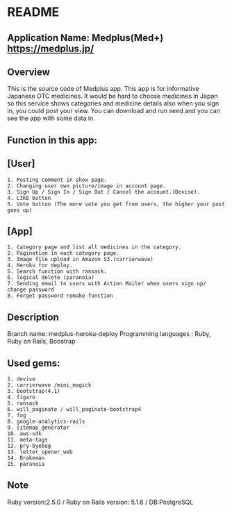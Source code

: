 # README
## Application Name: Medplus(Med+) https://medplus.jp/

## Overview
This is the source code of Medplus app.
This app is for informative Japanese OTC medicines. It would be hard to choose medicines in Japan so this service shows categories and medicine details also when you sign in, you could post your view.
You can download and run seed and you can see the app with some data in.

## Function in this app:
## [User]
```
1. Posting comment in show page. 
2. Changing user own picture/image in account page. 
3. Sign Up / Sign In / Sign Out / Cancel the account.(Devise).
4. LIKE button
5. Vote button (The more vote you get from users, the higher your post goes up)
```

  
## [App]
```
1. Category page and list all medicines in the category.
2. Pagination in each category page.
3. Image file upload in Amazon S3.(carrierwave)
4. Heroku for deploy.
5. Search function with ransack.
6. logical delete (paranoia)
7. Sending email to users with Action Mailer when users sign up/ change password
8. Forget password remake function
```

## Description
Branch name: medplus-heroku-deploy
Programming languages : Ruby, Ruby on Rails, Boostrap

## Used gems:
```
1. devise
2. carrierwave /mini_magick
3. bootstrap(4.1)
4. figaro
5. ransack
6. will_paginate / will_paginate-bootstrap4
7. fog
8. google-analytics-rails
9. sitemap_generator
10. aws-sdk
11. meta-tags
12. pry-byebug
13. letter_opener_web
14. Brakeman
15. paranoia
```

## Note
Ruby version:2.5.0 /
Ruby on Rails version: 5.1.6 / 
DB:PostgreSQL

